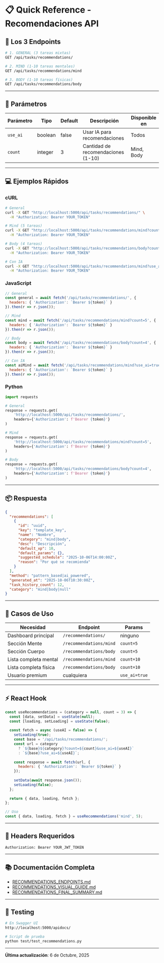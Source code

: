 # 📋 Quick Reference - Recomendaciones API

## 🚀 Los 3 Endpoints

```bash
# 1. GENERAL (3 tareas mixtas)
GET /api/tasks/recommendations/

# 2. MIND (1-10 tareas mentales)
GET /api/tasks/recommendations/mind

# 3. BODY (1-10 tareas físicas)
GET /api/tasks/recommendations/body
```

---

## 📝 Parámetros

| Parámetro | Tipo | Default | Descripción | Disponible en |
|-----------|------|---------|-------------|---------------|
| `use_ai` | boolean | false | Usar IA para recomendaciones | Todos |
| `count` | integer | 3 | Cantidad de recomendaciones (1-10) | Mind, Body |

---

## 💻 Ejemplos Rápidos

### cURL

```bash
# General
curl -X GET "http://localhost:5000/api/tasks/recommendations/" \
  -H "Authorization: Bearer YOUR_TOKEN"

# Mind (5 tareas)
curl -X GET "http://localhost:5000/api/tasks/recommendations/mind?count=5" \
  -H "Authorization: Bearer YOUR_TOKEN"

# Body (4 tareas)
curl -X GET "http://localhost:5000/api/tasks/recommendations/body?count=4" \
  -H "Authorization: Bearer YOUR_TOKEN"

# Con IA
curl -X GET "http://localhost:5000/api/tasks/recommendations/mind?use_ai=true" \
  -H "Authorization: Bearer YOUR_TOKEN"
```

### JavaScript

```javascript
// General
const general = await fetch('/api/tasks/recommendations/', {
  headers: { 'Authorization': `Bearer ${token}` }
}).then(r => r.json());

// Mind
const mind = await fetch('/api/tasks/recommendations/mind?count=5', {
  headers: { 'Authorization': `Bearer ${token}` }
}).then(r => r.json());

// Body
const body = await fetch('/api/tasks/recommendations/body?count=4', {
  headers: { 'Authorization': `Bearer ${token}` }
}).then(r => r.json());

// Con IA
const aiMind = await fetch('/api/tasks/recommendations/mind?use_ai=true&count=3', {
  headers: { 'Authorization': `Bearer ${token}` }
}).then(r => r.json());
```

### Python

```python
import requests

# General
response = requests.get(
    'http://localhost:5000/api/tasks/recommendations/',
    headers={'Authorization': f'Bearer {token}'}
)

# Mind
response = requests.get(
    'http://localhost:5000/api/tasks/recommendations/mind?count=5',
    headers={'Authorization': f'Bearer {token}'}
)

# Body
response = requests.get(
    'http://localhost:5000/api/tasks/recommendations/body?count=4',
    headers={'Authorization': f'Bearer {token}'}
)
```

---

## 📦 Respuesta

```json
{
  "recommendations": [
    {
      "id": "uuid",
      "key": "template_key",
      "name": "Nombre",
      "category": "mind|body",
      "desc": "Descripción",
      "default_xp": 10,
      "default_params": {},
      "suggested_schedule": "2025-10-06T14:00:00Z",
      "reason": "Por qué se recomienda"
    }
  ],
  "method": "pattern_based|ai_powered",
  "generated_at": "2025-10-06T10:30:00Z",
  "task_history_count": 12,
  "category": "mind|body|null"
}
```

---

## 🎯 Casos de Uso

| Necesidad | Endpoint | Params |
|-----------|----------|--------|
| Dashboard principal | `/recommendations/` | ninguno |
| Sección Mente | `/recommendations/mind` | `count=5` |
| Sección Cuerpo | `/recommendations/body` | `count=5` |
| Lista completa mental | `/recommendations/mind` | `count=10` |
| Lista completa física | `/recommendations/body` | `count=10` |
| Usuario premium | cualquiera | `use_ai=true` |

---

## ⚡ React Hook

```javascript
const useRecommendations = (category = null, count = 3) => {
  const [data, setData] = useState(null);
  const [loading, setLoading] = useState(false);
  
  const fetch = async (useAI = false) => {
    setLoading(true);
    const base = '/api/tasks/recommendations/';
    const url = category 
      ? `${base}${category}?count=${count}&use_ai=${useAI}`
      : `${base}?use_ai=${useAI}`;
    
    const response = await fetch(url, {
      headers: { 'Authorization': `Bearer ${token}` }
    });
    
    setData(await response.json());
    setLoading(false);
  };
  
  return { data, loading, fetch };
};

// Uso
const { data, loading, fetch } = useRecommendations('mind', 5);
```

---

## 🔑 Headers Requeridos

```
Authorization: Bearer YOUR_JWT_TOKEN
```

---

## 📚 Documentación Completa

- [RECOMMENDATIONS_ENDPOINTS.md](./RECOMMENDATIONS_ENDPOINTS.md)
- [RECOMMENDATIONS_VISUAL_GUIDE.md](./RECOMMENDATIONS_VISUAL_GUIDE.md)
- [RECOMMENDATIONS_FINAL_SUMMARY.md](./RECOMMENDATIONS_FINAL_SUMMARY.md)

---

## 🧪 Testing

```bash
# En Swagger UI
http://localhost:5000/apidocs/

# Script de prueba
python test/test_recommendations.py
```

---

**Última actualización**: 6 de Octubre, 2025

